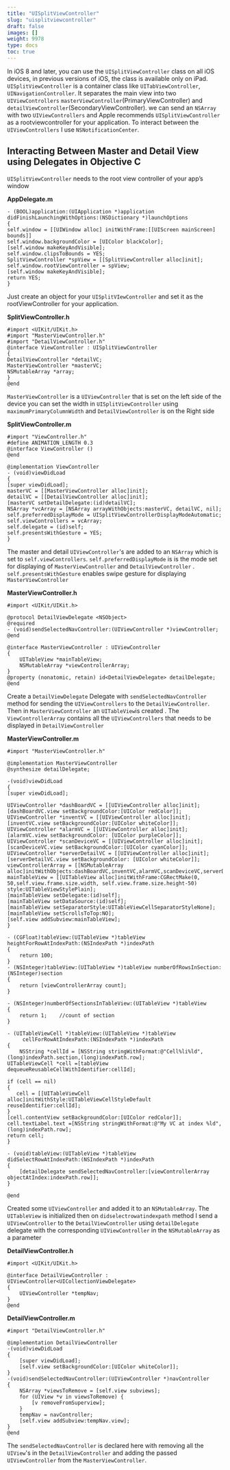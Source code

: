 ```yaml
---
title: "UISplitViewController"
slug: "uisplitviewcontroller"
draft: false
images: []
weight: 9978
type: docs
toc: true
---
```



In iOS 8 and later, you can use the `UISplitViewController` class on all iOS devices, in previous versions of iOS, the class is available only on iPad. 
`UISplitViewController` is a container class like `UITabViewController`, `UINavigationController`. It separates the main view into two     `UIViewControllers` `masterViewController`(PrimaryViewController) and `detailViewController`(SecondaryViewController). we can send an `NSArray` with two `UIViewControllers` and Apple recommends `UISplitViewController` as a rootviewcontroller for your application. To interact between the `UIViewControllers` I use `NSNotificationCenter`.

## Interacting Between Master and Detail View using Delegates in Objective C
`UISplitViewController` needs to the root view controller of your app’s window

**AppDelegate.m**

    - (BOOL)application:(UIApplication *)application didFinishLaunchingWithOptions:(NSDictionary *)launchOptions 
    {
    self.window = [[UIWindow alloc] initWithFrame:[[UIScreen mainScreen] bounds]]
    self.window.backgroundColor = [UIColor blackColor];
    [self.window makeKeyAndVisible];
    self.window.clipsToBounds = YES;
    SplitViewController *spView = [[SplitViewController alloc]init];
    self.window.rootViewController = spView;
    [self.window makeKeyAndVisible];
    return YES;
    }

 Just create an object for your `UISplitVIewController` and set it as the rootViewController for your application.

**SplitViewController.h**

    #import <UIKit/UIKit.h>
    #import "MasterViewController.h"
    #import "DetailViewController.h"
    @interface ViewController : UISplitViewController
    {
    DetailViewController *detailVC;
    MasterViewController *masterVC;
    NSMutableArray *array;
    }
    @end

`MasterViewController` is a `UIViewController` that is set on the left side of the device you can set the width in `UISplitViewController` using `maximumPrimaryColumnWidth` and `DetailViewController` is on the Right side

**SplitViewController.m**

    #import "ViewController.h"
    #define ANIMATION_LENGTH 0.3
    @interface ViewController ()
    @end
    
    @implementation ViewController
    - (void)viewDidLoad 
    {
    [super viewDidLoad];
    masterVC = [[MasterViewController alloc]init];
    detailVC = [[DetailViewController alloc]init];
    [masterVC setDetailDelegate:(id)detailVC];
    NSArray *vcArray = [NSArray arrayWithObjects:masterVC, detailVC, nil];
    self.preferredDisplayMode = UISplitViewControllerDisplayModeAutomatic;
    self.viewControllers = vcArray;
    self.delegate = (id)self;
    self.presentsWithGesture = YES;
    }

The master and detail `UIViewController`'s are added to an `NSArray` which is set to `self.viewControllers`. `self.preferredDisplayMode` is is the mode set for displaying of `MasterViewController` and `DetailViewController`  . `self.presentsWithGesture` enables swipe gesture for displaying `MasterViewController`

**MasterViewController.h**

    #import <UIKit/UIKit.h>
    
    @protocol DetailViewDelegate <NSObject>
    @required
    - (void)sendSelectedNavController:(UIViewController *)viewController;
    @end
    
    @interface MasterViewController : UIViewController
    {
        UITableView *mainTableView;
        NSMutableArray *viewControllerArray;
    }
    @property (nonatomic, retain) id<DetailViewDelegate> detailDelegate; 
    @end

Create a `DetailViewDelegate` Delegate with `sendSelectedNavController` method for sending the `UIViewControllers` to the `DetailViewController`. Then in `MasterViewController` an `UITableView`is created . The `ViewControllerArray` contains all the `UIViewControllers` that needs to be displayed in `DetailViewController`

**MasterViewController.m**

    #import "MasterViewController.h"
    
    @implementation MasterViewController
    @synthesize detailDelegate;
    
    -(void)viewDidLoad
    {
    [super viewDidLoad];
    
    UIViewController *dashBoardVC = [[UIViewController alloc]init];
    [dashBoardVC.view setBackgroundColor:[UIColor redColor]];
    UIViewController *inventVC = [[UIViewController alloc]init];
    [inventVC.view setBackgroundColor:[UIColor whiteColor]];
    UIViewController *alarmVC = [[UIViewController alloc]init];
    [alarmVC.view setBackgroundColor: [UIColor purpleColor]];
    UIViewController *scanDeviceVC = [[UIViewController alloc]init];
    [scanDeviceVC.view setBackgroundColor:[UIColor cyanColor]];
    UIViewController *serverDetailVC = [[UIViewController alloc]init];
    [serverDetailVC.view setBackgroundColor: [UIColor whiteColor]];
    viewControllerArray = [[NSMutableArray alloc]initWithObjects:dashBoardVC,inventVC,alarmVC,scanDeviceVC,serverDetailVC,nil];
    mainTableView = [[UITableView alloc]initWithFrame:CGRectMake(0, 50,self.view.frame.size.width, self.view.frame.size.height-50) style:UITableViewStylePlain];
    [mainTableView setDelegate:(id)self];
    [mainTableView setDataSource:(id)self];
    [mainTableView setSeparatorStyle:UITableViewCellSeparatorStyleNone];
    [mainTableView setScrollsToTop:NO];
    [self.view addSubview:mainTableView];
    }
    
    - (CGFloat)tableView:(UITableView *)tableView
    heightForRowAtIndexPath:(NSIndexPath *)indexPath
    {
        return 100;
    }
    - (NSInteger)tableView:(UITableView *)tableView numberOfRowsInSection:    (NSInteger)section
    {
        return [viewControllerArray count];
    }
    
    - (NSInteger)numberOfSectionsInTableView:(UITableView *)tableView
    {
        return 1;    //count of section
    }
    
    - (UITableViewCell *)tableView:(UITableView *)tableView
         cellForRowAtIndexPath:(NSIndexPath *)indexPath
    {
        NSString *cellId = [NSString stringWithFormat:@"Cell%li%ld",(long)indexPath.section,(long)indexPath.row];
    UITableViewCell *cell =[tableView   dequeueReusableCellWithIdentifier:cellId];
    
    if (cell == nil)
    {
       cell = [[UITableViewCell alloc]initWithStyle:UITableViewCellStyleDefault reuseIdentifier:cellId];
    }
    [cell.contentView setBackgroundColor:[UIColor redColor]];
    cell.textLabel.text =[NSString stringWithFormat:@"My VC at index %ld",(long)indexPath.row];
    return cell;
    }
    
    - (void)tableView:(UITableView *)tableView
    didSelectRowAtIndexPath:(NSIndexPath *)indexPath
    {
        [detailDelegate sendSelectedNavController:[viewControllerArray objectAtIndex:indexPath.row]];
    }
    
    @end

Created some `UIViewController` and added it to an `NSMutableArray`. The `UITableView` is initialized then on `didselectrowatindexpath` method I send a `UIViewController` to the `DetailViewController` using `detailDelegate` delegate with the corresponding `UIViewController` in the `NSMutableArray` as a parameter

**DetailViewController.h**

    #import <UIKit/UIKit.h>
    
    @interface DetailViewController : UIViewController<UICollectionViewDelegate>
    {
        UIViewController *tempNav;
    }
    @end

**DetailViewController.m**

    #import "DetailViewController.h"
    
    @implementation DetailViewController
    -(void)viewDidLoad
    {
        [super viewDidLoad];
        [self.view setBackgroundColor:[UIColor whiteColor]];
    }
    -(void)sendSelectedNavController:(UIViewController *)navController
    {
        NSArray *viewsToRemove = [self.view subviews];
        for (UIView *v in viewsToRemove) {
            [v removeFromSuperview];
        }
        tempNav = navController;
        [self.view addSubview:tempNav.view];
    }
    @end


The `sendSelectedNavController` is declared here with removing all the `UIView`'s in the `DetailViewController` and adding the passed `UIViewController` from the `MasterViewController`.




